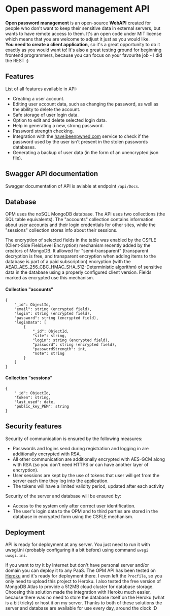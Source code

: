 # Open password management API
<b>Open password management</b> is an open-source <b>WebAPI</b> created for people who don't want to keep their sensitive data
in external servers, but wants to have remote access to them. It's an open code under MIT license which means that you are welcome to 
adjust it just as you would like.<br>
<b>You need to create a client application,</b> so it's a great opportunity to do it exactly as you would want to! 
It's also a great testing ground for beginning frontend programmers, because you can focus on your favourite job - I did the REST :)<br>

## Features
List of all features available in API:

 - Creating a user account.
 - Editing user account data, such as changing the password, as well as the ability to delete the account.
 - Safe storage of user login data.
 - Option to edit and delete selected login data.
 - Help in generating a new, strong password.
 - Password strength checking.
 - Integration with the [haveibeenpwned.com](https://haveibeenpwned.com) service to check if the password used by the user isn't present in the stolen passwords databases.
 - Generating a backup of user data (in the form of an unencrypted json file). 

## Swagger API documentation
Swagger documentation of API is aviable at endpoint `/api/Docs`.

## Database
OPM uses the noSQL MongoDB database. The API uses two collections (the SQL table equivalents). The "accounts" collection 
contains information about user accounts and their login credentials for other sites, while the "sessions" collection 
stores info about their sessions.

The encryption of selected fields in the table was enabled by the CSFLE (Client-Side FieldLevel Encryption) mechanism 
recently added by the creators of MongoDB. It allowed for "semi-transparent" (transparent decryption is free, and 
transparent encryption when adding items to the database is part of a paid subscription) encryption (with the 
AEAD_AES_256_CBC_HMAC_SHA_512-Deterministic algorithm) of sensitive data in the database using a properly configured 
client version. Fields marked as encrypted use this mechanism. 

#### Collection "accounts"

    {
        "_id": ObjectId,
        "email": string (encrypted field),
        "login": string (encrypted field),
        "password": string (encrypted field),
        "loginData": [
            {
                "_id": ObjectId,
                "site": string,
                "login": string (encrypted field),
                "password": string (encrypted field),
                "passwordStrength": int,
                "note": string
            }
        ]
    }

#### Collection "sessions"

    {
        "_id": ObjectId,
        "token": string,
        "last_used": date,
        "public_key_PEM": string
    }

## Security features

Security of communication is ensured by the following measures:
- Passwords and logins send during registration and logging in are additionally encrypted with RSA. 
- All other communication are additionally encrypted with AES-GCM along with RSA (so you don't need HTTPS or can have another layer of encryption). 
- User sessions are kept by the use of tokens that user will get from the server each time they log into the application.
- The tokens will have a limited validity period, updated after each activity 

Security of the server and database will be ensured by: 
- Access to the system only after correct user identification. 
- The user's login data to the OPM and to third parties are stored in the database in encrypted form using the CSFLE mechanism.

## Deployment

API is ready for deployment at any server. You just need to run it with uwsgi.ini (probably configuring it a bit before) using command `uwsgi uwsgi.ini`.

If you want to try it by Internet but don't have personal server and/or domain you can deploy it to any PaaS.
The OPM API has been tested on [Heroku](https://heroku.com) and it's ready for deployment there. I even left the `Procfile`,
so you only need to upload this project to Heroku.
I also tested the free version of MongoDB Atlas to provide a 512MB cloud cluster for database storage. Choosing this 
solution made the integration with Heroku much easier, because there was no need to store the database itself on the 
Heroku (what is a bit tricky) or host it on my server. Thanks to both of these solutions the server and database are available for use every 
day, around the clock :D
